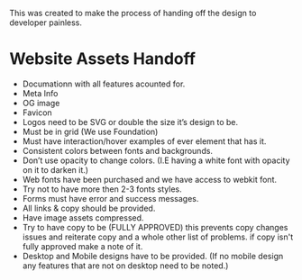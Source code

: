This was created to make the process of handing off the design to developer painless.

# Website Assets Handoff
- Documationn with all features acounted for. 
- Meta Info
- OG image
- Favicon
- Logos need to be SVG or double the size it’s design to be.
- Must be in grid (We use Foundation)
- Must have interaction/hover examples of ever element that has it.
- Consistent colors between fonts and backgrounds.
- Don’t use opacity to change colors. (I.E having a white font with opacity on it to darken it.)
- Web fonts have been purchased and we have access to webkit font.
- Try not to have more then 2-3 fonts styles.
- Forms must have error and success messages.
- All links & copy should be provided.
- Have image assets compressed.
- Try to have copy to be (FULLY APPROVED) this prevents copy changes issues and reiterate copy and a whole other list of problems. if copy isn't fully approved make a note of it.
- Desktop and Mobile designs have to be provided. (If no mobile design any features that are not on desktop need to be noted.)
